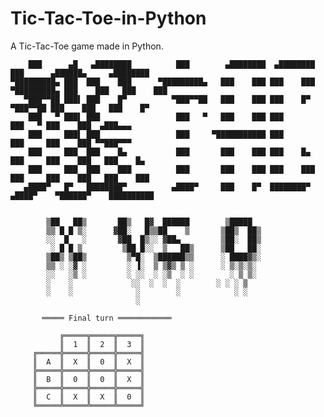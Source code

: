 # Tic-Tac-Toe-in-Python
A Tic-Tac-Toe game made in Python.


        ███      ▄█   ▄████████          ███        ▄████████  ▄████████          ███      ▄██████▄     ▄████████ 
    ▀█████████▄ ███  ███    ███      ▀█████████▄   ███    ███ ███    ███      ▀█████████▄ ███    ███   ███    ███ 
       ▀███▀▀██ ███▌ ███    █▀          ▀███▀▀██   ███    ███ ███    █▀          ▀███▀▀██ ███    ███   ███    █▀  
        ███   ▀ ███▌ ███                 ███   ▀   ███    ███ ███                 ███   ▀ ███    ███  ▄███▄▄▄     
        ███     ███▌ ███                 ███     ▀███████████ ███                 ███     ███    ███ ▀▀███▀▀▀  
        ███     ███  ███    █▄           ███       ███    ███ ███    █▄           ███     ███    ███   ███    █▄ 
        ███     ███  ███    ███          ███       ███    ███ ███    ███          ███     ███    ███   ███    ███
       ▄████▀   █▀   ████████▀          ▄████▀     ███    █▀  ████████▀          ▄████▀    ▀██████▀    ██████████


            ▒██   ██▒       ██▒   █▓  ██████        ▒█████  
            ▒▒ █ █ ▒░      ▓██░   █▒▒██    ▒       ▒██▒  ██▒
            ░░  █   ░       ▓██  █▒░░ ▓██▄         ▒██░  ██▒
             ░ █ █ ▒         ▒██ █░░  ▒   ██▒      ▒██   ██░
            ▒██▒ ▒██▒         ▒▀█░  ▒██████▒▒      ░ ████▓▒░
            ▒▒ ░ ░▓ ░         ░ ▐░  ▒ ▒▓▒ ▒ ░      ░ ▒░▒░▒░ 
            ░░   ░▒ ░         ░ ░░  ░ ░▒  ░ ░        ░ ▒ ▒░ 
            ░    ░             ░░  ░  ░  ░        ░ ░ ░ ▒  
            ░    ░              ░        ░            ░ ░  
                                ░                          

           ═════ Final turn ════════════
        
               ╔═════╦═════╦═════╗
               ║  1  ║  2  ║  3  ║
         ╔═════╬═════╬═════╬═════╣
         ║  A  ║  X  ║  0  ║  X  ║
         ╠═════╬═════╬═════╬═════╣
         ║  B  ║  0  ║  0  ║  X  ║
         ╠═════╬═════╬═════╬═════╣
         ║  C  ║  X  ║  X  ║  0  ║
         ╚═════╩═════╩═════╩═════╝    
